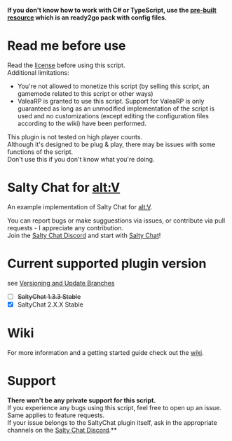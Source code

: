 **If you don't know how to work with C# or TypeScript, use the [pre-built resource](https://github.com/deluvas1911/saltychat-altv/releases) which is an ready2go pack with config files.**

# Read me before use
Read the [license](https://github.com/deluvas1911/saltychat-altv/blob/master/LICENSE) before using this script.\
Additional limitations:
- You're not allowed to monetize this script (by selling this script, an gamemode related to this script or other ways)
- ValeaRP is granted to use this script. Support for ValeaRP is only guaranteed as long as an unmodified implementation of the script is used and no customizations (except editing the configuration files according to the wiki) have been performed.

This plugin is not tested on high player counts.\
Although it's designed to be plug & play, there may be issues with some functions of the script.\
Don't use this if you don't know what you're doing.

# Salty Chat for [alt:V](https://altv.mp//)

An example implementation of Salty Chat for [alt:V](https://altv.mp//).  

You can report bugs or make sugguestions via issues, or contribute via pull requests - I appreciate any contribution.\
Join the [Salty Chat Discord](https://discord.gg/MBCnqSf) and start with [Salty Chat](https://www.saltmine.de/)!

# Current supported plugin version
see [Versioning and Update Branches](https://github.com/saltminede/saltychat-docs#versioning-and-update-branches)
- [ ] ~~SaltyChat 1.3.3 Stable~~
- [X] SaltyChat 2.X.X Stable

# Wiki
For more information and a getting started guide check out the [wiki](https://deluvas1911.gitbook.io/saltychat-alt-v/).

# Support
**There won't be any private support for this script.**\
If you experience any bugs using this script, feel free to open up an issue. Same applies to feature requests.\
If your issue belongs to the SaltyChat plugin itself, ask in the appropriate channels on the [Salty Chat Discord](https://discord.gg/MBCnqSf).**
